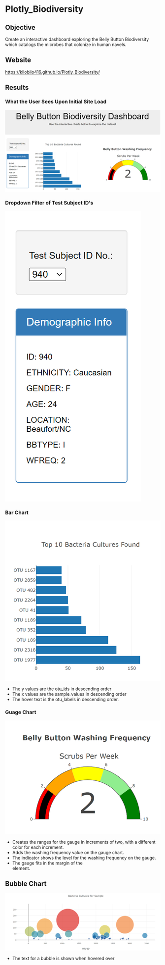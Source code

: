 # Plotly_Biodiversity

## Objective 

Create an interactive dashboard exploring the Belly Button Biodiversity which catalogs the microbes that colonize in human navels.

## Website

https://kilobilo416.github.io/Plotly_Biodiversity/

## Results

### What the User Sees Upon Initial Site Load

![top.png](static/images/top.png)

### Dropdown Filter of Test Subject ID's

![test.png](static/images/test.png)

### Bar Chart

![otu.png](static/images/otu.png)

- The y values are the otu_ids in descending order
- The x values are the sample_values in descending order
- The hover text is the otu_labels in descending order.

### Guage Chart 

![freq.png](static/images/freq.png)

- Creates the ranges for the gauge in increments of two, with a different color for each increment.
- Adds the washing frequency value on the gauge chart.
- The indicator shows the level for the washing frequency on the gauge.
- The gauge fits in the margin of the <div> element.

## Bubble Chart

![bub.png](static/images/bub.png)

- The text for a bubble is shown when hovered over

